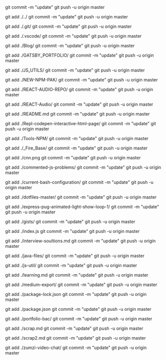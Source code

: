 

git commit -m "update"
git push -u origin master 






git add ./../
git commit -m "update"
git push -u origin master 






git add ./.git/
git commit -m "update"
git push -u origin master 






git add ./.vscode/
git commit -m "update"
git push -u origin master 






git add ./Blog/
git commit -m "update"
git push -u origin master 






git add ./GATSBY_PORTFOLIO/
git commit -m "update"
git push -u origin master 






git add ./JS_UTILS/
git commit -m "update"
git push -u origin master 






git add ./NEW-NPM-PAK/
git commit -m "update"
git push -u origin master 






git add ./REACT-AUDIO-REPO/
git commit -m "update"
git push -u origin master 






git add ./REACT-Audio/
git commit -m "update"
git push -u origin master 






git add ./README.md
git commit -m "update"
git push -u origin master 






git add ./Repl-codepen-interactive-html-page/
git commit -m "update"
git push -u origin master 






git add ./Tools-NPM/
git commit -m "update"
git push -u origin master 






git add ./_Fire_Base/
git commit -m "update"
git push -u origin master 






git add ./cnn.png
git commit -m "update"
git push -u origin master 






git add ./commented-js-problems/
git commit -m "update"
git push -u origin master 






git add ./current-bash-configuration/
git commit -m "update"
git push -u origin master 






git add ./dotfiles-master/
git commit -m "update"
git push -u origin master 






git add ./express-pug-animated-light-show-loop-1/
git commit -m "update"
git push -u origin master 






git add ./gists/
git commit -m "update"
git push -u origin master 






git add ./index.js
git commit -m "update"
git push -u origin master 






git add ./interview-soultions.md
git commit -m "update"
git push -u origin master 






git add ./java-files/
git commit -m "update"
git push -u origin master 






git add ./js-util/
git commit -m "update"
git push -u origin master 






git add ./learning.md
git commit -m "update"
git push -u origin master 






git add ./medium-export/
git commit -m "update"
git push -u origin master 






git add ./package-lock.json
git commit -m "update"
git push -u origin master 






git add ./package.json
git commit -m "update"
git push -u origin master 






git add ./portfolio-bac/
git commit -m "update"
git push -u origin master 






git add ./scrap.md
git commit -m "update"
git push -u origin master 






git add ./scrap2.md
git commit -m "update"
git push -u origin master 






git add ./zumzi-video-chat/
git commit -m "update"
git push -u origin master 
